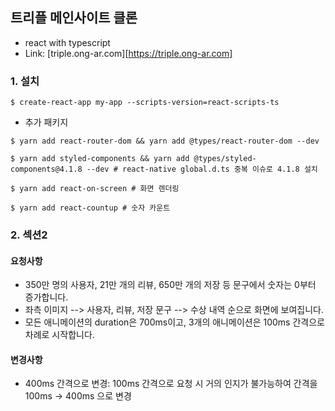 ## 트리플 메인사이트 클론

- react with typescript
- Link: [triple.ong-ar.com][https://triple.ong-ar.com]

### 1. 설치

```
$ create-react-app my-app --scripts-version=react-scripts-ts
```

- 추가 패키지

```
$ yarn add react-router-dom && yarn add @types/react-router-dom --dev

$ yarn add styled-components && yarn add @types/styled-components@4.1.8 --dev # react-native global.d.ts 중복 이슈로 4.1.8 설치

$ yarn add react-on-screen # 화면 렌더링

$ yarn add react-countup # 숫자 카운트
```

### 2. 섹션2

#### 요청사항
- 350만 명의 사용자, 21만 개의 리뷰, 650만 개의 저장 등 문구에서 숫자는 0부터 증가합니다.
- 좌측 이미지 --> 사용자, 리뷰, 저장 문구 --> 수상 내역 순으로 화면에 보여집니다.
- 모든 애니메이션의 duration은 700ms이고, 3개의 애니메이션은 100ms 간격으로 차례로 시작합니다.

#### 변경사항
- 400ms 간격으로 변경: 100ms 간격으로 요청 시 거의 인지가 불가능하여 간격을 100ms -> 400ms 으로 변경
